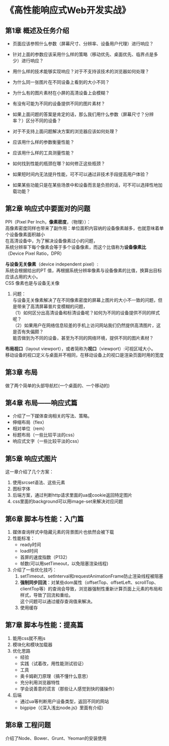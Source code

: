 # 《高性能响应式Web开发实战》
## 第1章 概述及任务介绍
* 页面应该参照什么参数（屏幕尺寸、分辨率、设备用户代理）进行响应？
* 针对上面的参数应该采用什么样的策略（移动优先、桌面优先、临界点是多少）进行响应？
* 用什么样的技术能够实现响应？对于不支持该技术的浏览器如何处理？
* 为什么同一张图片在不同设备上看到的大小不同？
* 为什么有的图片素材在小屏的高清设备上会模糊？
* 有没有可能为不同的设备提供不同的图片素材？
* 如果上面问题的答案是肯定的话，那么我们用什么参数（屏幕尺寸？分辨率？）区分不同的设备？
* 对于不支持上面问题解决方案的浏览器应该如何处理？

* 应该用什么样的参数衡量性能？
* 应该用什么样的工具测量性能？
* 如何找到性能的瓶颈在哪？如何修正这些瓶颈？
* 如果短时间内无法提升性能，可不可以通过非技术手段提高用户体验？
* 如果某些功能只是在某些场景中和设备而言是负担的话，可不可以选择性地加载功能？

## 第2章 响应式中要面对的问题
PPI（Pixel Per Inch，**像素密度**，（物理））：<br>
高像素密度同样也带来了副作用：单位面积内容纳的设备像素越多，也就意味着单个设备像素面积越小<br>
在高清设备中，为了解决设备像素过小的问题，<br>
系统分辨率下每个像素会等于多个设备像素，而这个比值称为**设备像素比**（Device Pixel Ratio，DPR）

**与设备无关像素**（device independent pixel）:<br>
系统会根据给出的PT 值，再根据系统分辨率像素与设备像素的比值，换算出目标应该占用的大小。<br>
CSS 像素也是与设备无关像

1. 问题：<br>
与设备无关像素解决了在不同像素密度的屏幕上图片的大小不一致的问题，但是带来了高清屏幕普片变模糊的问题，<br>
（1）如何区分出高清设备和标清设备呢？如何为不同的设备提供不同的样式呢？<br>
（2）如果用户在网络信息较差的手机上访问网站我们仍然提供高清图片，这是否有失偏颇？<br>
能否做到为不同的设备，甚至为不同的网络环境，提供不同的图片素材？

**布局视口**（layout viewport），或者简称为**视口**（viewport）:可视区域大小。<br>
移动设备的视口定义与桌面并不相同，在移动设备上的视口是渲染页面时用的宽度



## 第3章 布局

做了两个简单的头部导航栏(一个桌面的、一个移动的)

## 第4章 布局——响应式篇
* 介绍了一下媒体查询相关的写法、策略。
* 伸缩布局（flex）
* 相对单位（rem）
* 标题布局（一些比较平淡的css）
* 响应式文字（一些比较平淡的css）

## 第5章 响应式图片
这一章介绍了几个方案：
1. 使用srcset语法、<picture>这些元素
2. 图标字体
3. 后端方案，通过判断http请求里面的ua或cookie返回特定图片
4. css里面的background可以用image-set来解决对应问题

## 第6章 脚本与性能：入门篇
1. 媒体查询样式中隐藏元素的背景图片也依然会被下载
2. 性能标准：
    * ready时间
    * load时间
    * 首屏的速度指数（P132）
    * 帧数(可以用setTimeout，以免阻塞渲染线程)
3. 介绍了一些优化技巧：
    1. setTimeout、setInterval和requestAnimationFrame防止渲染线程被阻塞
    2. **强制同步回流**：对某些dom属性（offsetTop、offsetLeft、scrollTop、clientTop等）的查询会导致，浏览器强制性重新计算页面上元素的布局和样式，导致了回流和重绘。<br>
    这个问题可以通过缓存查询值来解决。
    3. 使用缓存

## 第7章 脚本与性能：提高篇
1. 能用css就不用js
2. 模块化和模块加载器
3. 优化思路
    * 经验
    * 实践（试着改，用性能测试验证）
    * 工具
    * 奥卡姆剃刀原理（搞不懂什么意思）
    * 充分利用浏览器特性
    * 学会说善意的谎言（那些让人感觉到快的骚操作）
4. 后端
    * 通过ua等判断用户设备类型，返回不同的网站
    * bigpipe（《深入浅出node.js》里面有介绍）

## 第8章 工程问题
介绍了Node、Bower、Grunt、Yeoman的安装使用